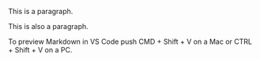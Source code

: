 This is a paragraph.

This is also a paragraph.

To preview Markdown in VS Code push CMD + Shift + V 
on a Mac or CTRL + Shift + V on a PC.